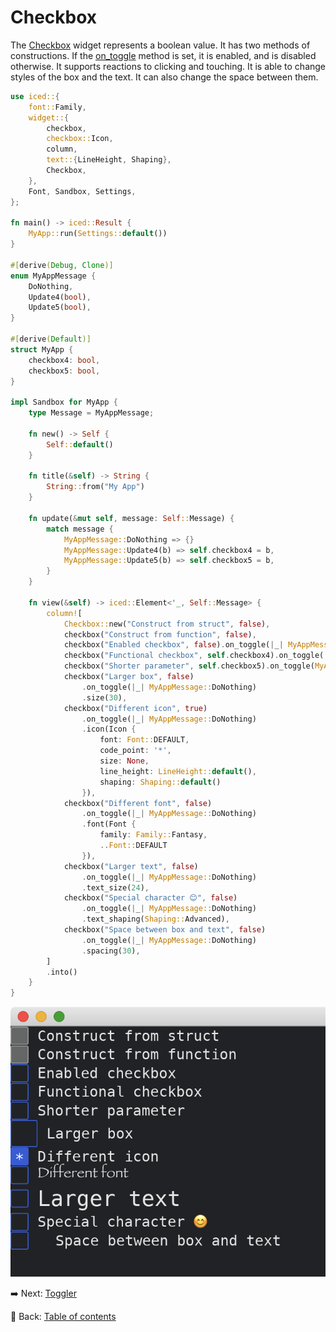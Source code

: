 # Checkbox

The [Checkbox](https://docs.rs/iced/0.12.1/iced/widget/checkbox/struct.Checkbox.html) widget represents a boolean value.
It has two methods of constructions.
If the [on_toggle](https://docs.rs/iced/0.12.1/iced/widget/struct.Checkbox.html#method.on_toggle) method is set, it is enabled, and is disabled otherwise.
It supports reactions to clicking and touching.
It is able to change styles of the box and the text.
It can also change the space between them.

```rust
use iced::{
    font::Family,
    widget::{
        checkbox,
        checkbox::Icon,
        column,
        text::{LineHeight, Shaping},
        Checkbox,
    },
    Font, Sandbox, Settings,
};

fn main() -> iced::Result {
    MyApp::run(Settings::default())
}

#[derive(Debug, Clone)]
enum MyAppMessage {
    DoNothing,
    Update4(bool),
    Update5(bool),
}

#[derive(Default)]
struct MyApp {
    checkbox4: bool,
    checkbox5: bool,
}

impl Sandbox for MyApp {
    type Message = MyAppMessage;

    fn new() -> Self {
        Self::default()
    }

    fn title(&self) -> String {
        String::from("My App")
    }

    fn update(&mut self, message: Self::Message) {
        match message {
            MyAppMessage::DoNothing => {}
            MyAppMessage::Update4(b) => self.checkbox4 = b,
            MyAppMessage::Update5(b) => self.checkbox5 = b,
        }
    }

    fn view(&self) -> iced::Element<'_, Self::Message> {
        column![
            Checkbox::new("Construct from struct", false),
            checkbox("Construct from function", false),
            checkbox("Enabled checkbox", false).on_toggle(|_| MyAppMessage::DoNothing),
            checkbox("Functional checkbox", self.checkbox4).on_toggle(|b| MyAppMessage::Update4(b)),
            checkbox("Shorter parameter", self.checkbox5).on_toggle(MyAppMessage::Update5),
            checkbox("Larger box", false)
                .on_toggle(|_| MyAppMessage::DoNothing)
                .size(30),
            checkbox("Different icon", true)
                .on_toggle(|_| MyAppMessage::DoNothing)
                .icon(Icon {
                    font: Font::DEFAULT,
                    code_point: '*',
                    size: None,
                    line_height: LineHeight::default(),
                    shaping: Shaping::default()
                }),
            checkbox("Different font", false)
                .on_toggle(|_| MyAppMessage::DoNothing)
                .font(Font {
                    family: Family::Fantasy,
                    ..Font::DEFAULT
                }),
            checkbox("Larger text", false)
                .on_toggle(|_| MyAppMessage::DoNothing)
                .text_size(24),
            checkbox("Special character 😊", false)
                .on_toggle(|_| MyAppMessage::DoNothing)
                .text_shaping(Shaping::Advanced),
            checkbox("Space between box and text", false)
                .on_toggle(|_| MyAppMessage::DoNothing)
                .spacing(30),
        ]
        .into()
    }
}
```

![Checkbox](./pic/checkbox.png)

:arrow_right:  Next: [Toggler](./toggler.md)

:blue_book: Back: [Table of contents](./../README.md)

